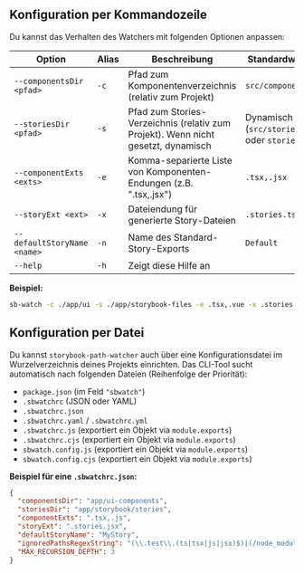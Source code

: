 ## Konfiguration per Kommandozeile

Du kannst das Verhalten des Watchers mit folgenden Optionen anpassen:

| Option                         | Alias | Beschreibung                                                                    | Standardwert                                  |
| ------------------------------ | ----- | ------------------------------------------------------------------------------- | --------------------------------------------- |
| `--componentsDir <pfad>`       | `-c`  | Pfad zum Komponentenverzeichnis (relativ zum Projekt)                           | `src/components`                              |
| `--storiesDir <pfad>`          | `-s`  | Pfad zum Stories-Verzeichnis (relativ zum Projekt). Wenn nicht gesetzt, dynamisch | Dynamisch (`src/stories` oder `stories`)      |
| `--componentExts <exts>`       | `-e`  | Komma-separierte Liste von Komponenten-Endungen (z.B. ".tsx,.jsx")              | `.tsx,.jsx`                                   |
| `--storyExt <ext>`             | `-x`  | Dateiendung für generierte Story-Dateien                                        | `.stories.tsx`                                |
| `--defaultStoryName <name>`    | `-n`  | Name des Standard-Story-Exports                                                 | `Default`                                     |
| `--help`                       | `-h`  | Zeigt diese Hilfe an                                                            |                                               |

**Beispiel:**

```bash
sb-watch -c ./app/ui -s ./app/storybook-files -e .tsx,.vue -x .stories.js -n BaseStory
```

## Konfiguration per Datei

Du kannst `storybook-path-watcher` auch über eine Konfigurationsdatei im Wurzelverzeichnis deines Projekts einrichten. Das CLI-Tool sucht automatisch nach folgenden Dateien (Reihenfolge der Priorität):

* `package.json` (im Feld `"sbwatch"`)
* `.sbwatchrc` (JSON oder YAML)
* `.sbwatchrc.json`
* `.sbwatchrc.yaml` / `.sbwatchrc.yml`
* `.sbwatchrc.js` (exportiert ein Objekt via `module.exports`)
* `.sbwatchrc.cjs` (exportiert ein Objekt via `module.exports`)
* `sbwatch.config.js` (exportiert ein Objekt via `module.exports`)
* `sbwatch.config.cjs` (exportiert ein Objekt via `module.exports`)

**Beispiel für eine `.sbwatchrc.json`:**

```json
{
  "componentsDir": "app/ui-components",
  "storiesDir": "app/storybook/stories",
  "componentExts": ".tsx,.js",
  "storyExt": ".stories.jsx",
  "defaultStoryName": "MyStory",
  "ignoredPathsRegexString": "(\\.test\\.(ts|tsx|js|jsx)$)|(/node_modules|/dist)/",
  "MAX_RECURSION_DEPTH": 3
}
